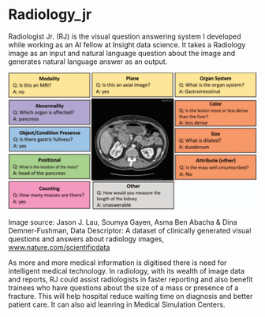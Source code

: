 # Radiology_jr

Radiologist Jr. (RJ) is the visual question answering system I developed while working as an AI fellow at Insight data science. It takes a Radiology image as an input and natural language question about the image and generates natural language answer as an output.

![alt text](https://github.com/monicaMRL/Radiology_jr/blob/master/images/usecase_project.png)

   Image source: Jason J. Lau, Soumya Gayen, Asma Ben Abacha & Dina Demner-Fushman, Data Descriptor: A dataset of clinically generated visual questions and answers about radiology images, www.nature.com/scientificdata
             
As more and more medical information is digitised there is need for intelligent medical technology. In radiology, with its wealth of image data and reports, RJ could assist radiologists in faster reporting and also benefit trainees who have questions about the size of a mass or presence of a fracture. This will help hospital reduce waiting time on diagnosis and better patient care. It can also aid leanring in Medical Simulation Centers.




